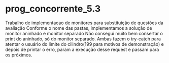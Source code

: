 # prog_concorrente_5.3
Trabalho de implementacao de monitores para substituição de questões da avaliação
Conforme o nome das pastas, implementamos a solução de monitor aninhado e monitor separado
Não consegui muito bem consertar o print do aninhado, só do monitor separado.
Ambas fazem o try-catch para atentar o usuário do limite do cilindro(199 para motivos de demonstração) e depois de printar o erro, param a execução desse request e passam para os próximos.
